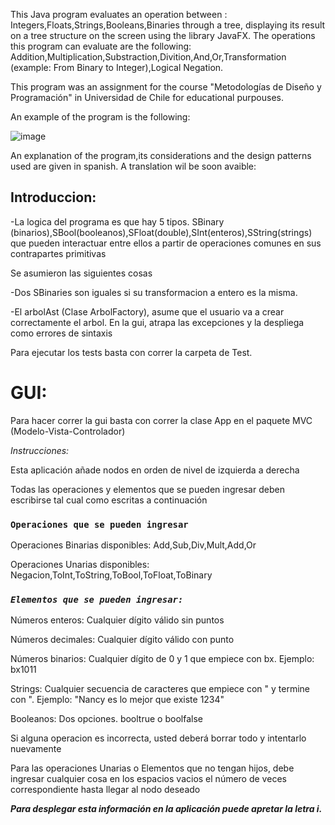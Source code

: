 This  Java program evaluates an operation between : Integers,Floats,Strings,Booleans,Binaries through a tree, displaying its result on a tree structure on the screen using the library JavaFX. The operations this program can evaluate are the following: Addition,Multiplication,Substraction,Divition,And,Or,Transformation (example: From Binary to Integer),Logical Negation.

This program was an assignment for the course "Metodologías de Diseño y Programación" in Universidad de Chile for educational purpouses.


An example of the program is the following:



![image](https://user-images.githubusercontent.com/81194170/131036413-a1ff18ae-21a0-4b20-b0f5-5e0ec27df674.png)









An explanation of the program,its considerations and the design patterns used are given in spanish. A translation wil be soon avaible: 


## Introduccion:

-La logica del programa es que hay 5 tipos. SBinary (binarios),SBool(booleanos),SFloat(double),SInt(enteros),SString(strings)
que pueden interactuar entre ellos a partir de operaciones comunes en sus contrapartes primitivas

Se asumieron las siguientes cosas 

-Dos SBinaries son iguales si su transformacion a entero es la misma.

-El arbolAst (Clase ArbolFactory), asume que el usuario va a crear correctamente el arbol. En la gui, atrapa las excepciones y la despliega como errores de sintaxis

Para ejecutar los tests basta con correr la carpeta de Test.

# **GUI:**

Para hacer correr la gui basta con correr la clase App en el paquete MVC (Modelo-Vista-Controlador)

_Instrucciones:_

Esta aplicación añade nodos en orden de nivel de izquierda a derecha

Todas las operaciones y elementos que se pueden ingresar deben escribirse tal cual como escritas a continuación

### `Operaciones que se pueden ingresar`

Operaciones Binarias disponibles: Add,Sub,Div,Mult,Add,Or

Operaciones Unarias disponibles: Negacion,ToInt,ToString,ToBool,ToFloat,ToBinary

### _**`Elementos que se pueden ingresar:`**_

Números enteros: Cualquier dígito válido sin puntos

Números decimales: Cualquier dígito válido con punto

Números binarios: Cualquier dígito de 0 y 1 que empiece con bx. Ejemplo: bx1011

Strings: Cualquier secuencia de caracteres que empiece con " y termine con ". Ejemplo: "Nancy es lo mejor que existe 1234"

Booleanos: Dos opciones. booltrue o boolfalse

Si alguna operacion es incorrecta, usted deberá borrar todo y intentarlo nuevamente

Para las operaciones Unarias o Elementos que no tengan hijos, debe ingresar cualquier cosa en los espacios vacios el número de veces correspondiente hasta llegar al nodo deseado


**_Para desplegar esta información en la aplicación puede apretar la letra i._**
